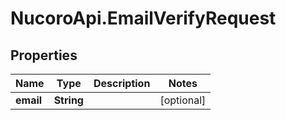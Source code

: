 # NucoroApi.EmailVerifyRequest

## Properties

Name | Type | Description | Notes
------------ | ------------- | ------------- | -------------
**email** | **String** |  | [optional] 


